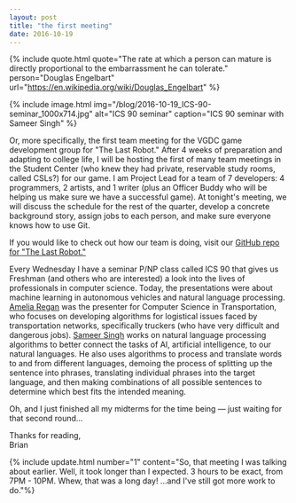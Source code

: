 ```yaml
---
layout: post
title: "the first meeting"
date: 2016-10-19
---
```


{% include quote.html
    quote="The rate at which a person can mature is directly proportional to the embarrassment he can tolerate."
    person="Douglas Engelbart"
    url="https://en.wikipedia.org/wiki/Douglas_Engelbart" %}

{% include image.html
    img="/blog/2016-10-19_ICS-90-seminar_1000x714.jpg"
    alt="ICS 90 seminar"
    caption="ICS 90 seminar with Sameer Singh" %}

Or, more specifically, the first team meeting for the VGDC game development group for "The Last Robot." After 4 weeks of preparation and adapting to college life, I will be hosting the first of many team meetings in the Student Center (who knew they had private, reservable study rooms, called CSLs?) for our game. I am Project Lead for a team of 7 developers: 4 programmers, 2 artists, and 1 writer (plus an Officer Buddy who will be helping us make sure we have a successful game). At tonight's meeting, we will discuss the schedule for the rest of the quarter, develop a concrete background story, assign jobs to each person, and make sure everyone knows how to use Git.

If you would like to check out how our team is doing, visit our [GitHub repo for "The Last Robot."](https://github.com/BTx123/VGDC_TheLastRobot)

Every Wednesday I have a seminar P/NP class called ICS 90 that gives us Freshman (and others who are interested) a look into the lives of professionals in computer science. Today, the presentations were about machine learning in autonomous vehicles and natural language processing. [Amelia Regan](http://faculty.sites.uci.edu/aregan/) was the presenter for Computer Science in Transportation, who focuses on developing algorithms for logistical issues faced by transportation networks, specifically truckers (who have very difficult and dangerous jobs). [Sameer Singh](http://sameersingh.org) works on natural language processing algorithms to better connect the tasks of AI, artificial intelligence, to our natural languages. He also uses algorithms to process and translate words to and from different languages, demoing the process of splitting up the sentence into phrases, translating individual phrases into the target language, and then making combinations of all possible sentences to determine which best fits the intended meaning.

Oh, and I just finished all my midterms for the time being &mdash; just waiting for that second round...

Thanks for reading,<br>
Brian

{% include update.html
    number="1"
    content="So, that meeting I was talking about earlier. Well, it took longer than I expected. 3 hours to be exact, from 7PM - 10PM. Whew, that was a long day! ...and I've still got more work to do."%}
